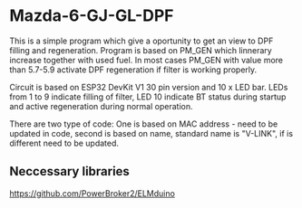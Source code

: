 # Mazda-6-GJ-GL-DPF

This is a simple program which give a oportunity to get an view to DPF filling and regeneration. Program is based on PM_GEN which linnerary increase together with used fuel. In most cases PM_GEN with value more than 5.7-5.9 activate DPF regeneration if filter is working properly. 

Circuit is based on ESP32 DevKit V1 30 pin version and 10 x LED bar. LEDs from 1 to 9 indicate filling of filter, LED 10 indicate BT status during startup and active regeneration during normal operation. 

There are two type of code:
One is based on MAC address - need to be updated in code, second is based on name, standard name is "V-LINK", if is different need to be updated.

## Neccessary libraries
https://github.com/PowerBroker2/ELMduino
